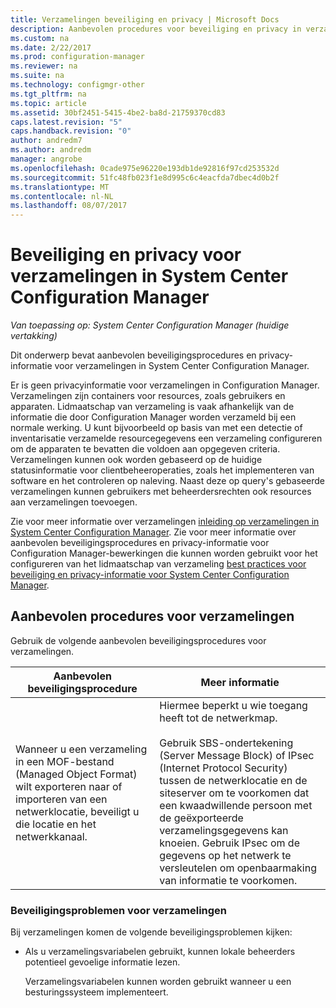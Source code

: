```yaml
---
title: Verzamelingen beveiliging en privacy | Microsoft Docs
description: Aanbevolen procedures voor beveiliging en privacy in verzamelingen in System Center Configuration Manager worden opgehaald.
ms.custom: na
ms.date: 2/22/2017
ms.prod: configuration-manager
ms.reviewer: na
ms.suite: na
ms.technology: configmgr-other
ms.tgt_pltfrm: na
ms.topic: article
ms.assetid: 30bf2451-5415-4be2-ba8d-21759370cd83
caps.latest.revision: "5"
caps.handback.revision: "0"
author: andredm7
ms.author: andredm
manager: angrobe
ms.openlocfilehash: 0cade975e96220e193db1de92816f97cd253532d
ms.sourcegitcommit: 51fc48fb023f1e8d995c6c4eacfda7dbec4d0b2f
ms.translationtype: MT
ms.contentlocale: nl-NL
ms.lasthandoff: 08/07/2017
---
```

# <a name="security-and-privacy-for-collections-in-system-center-configuration-manager"></a>Beveiliging en privacy voor verzamelingen in System Center Configuration Manager

*Van toepassing op: System Center Configuration Manager (huidige vertakking)*

Dit onderwerp bevat aanbevolen beveiligingsprocedures en privacy-informatie voor verzamelingen in System Center Configuration Manager.  

 Er is geen privacyinformatie voor verzamelingen in Configuration Manager. Verzamelingen zijn containers voor resources, zoals gebruikers en apparaten. Lidmaatschap van verzameling is vaak afhankelijk van de informatie die door Configuration Manager worden verzameld bij een normale werking. U kunt bijvoorbeeld op basis van met een detectie of inventarisatie verzamelde resourcegegevens een verzameling configureren om de apparaten te bevatten die voldoen aan opgegeven criteria. Verzamelingen kunnen ook worden gebaseerd op de huidige statusinformatie voor clientbeheeroperaties, zoals het implementeren van software en het controleren op naleving. Naast deze op query's gebaseerde verzamelingen kunnen gebruikers met beheerdersrechten ook resources aan verzamelingen toevoegen.  

 Zie voor meer informatie over verzamelingen [inleiding op verzamelingen in System Center Configuration Manager](../../../../core/clients/manage/collections/introduction-to-collections.md). Zie voor meer informatie over aanbevolen beveiligingsprocedures en privacy-informatie voor Configuration Manager-bewerkingen die kunnen worden gebruikt voor het configureren van het lidmaatschap van verzameling [best practices voor beveiliging en privacy-informatie voor System Center Configuration Manager](../../../../core/plan-design/security/security-best-practices-and-privacy-information.md).  

## <a name="security-best-practices-for-collections"></a>Aanbevolen procedures voor verzamelingen  
 Gebruik de volgende aanbevolen beveiligingsprocedures voor verzamelingen.  

|Aanbevolen beveiligingsprocedure|Meer informatie|  
|----------------------------|----------------------|  
|Wanneer u een verzameling in een MOF-bestand (Managed Object Format) wilt exporteren naar of importeren van een netwerklocatie, beveiligt u die locatie en het netwerkkanaal.|Hiermee beperkt u wie toegang heeft tot de netwerkmap.<br /><br /> Gebruik SBS-ondertekening (Server Message Block) of IPsec (Internet Protocol Security) tussen de netwerklocatie en de siteserver om te voorkomen dat een kwaadwillende persoon met de geëxporteerde verzamelingsgegevens kan knoeien. Gebruik IPsec om de gegevens op het netwerk te versleutelen om openbaarmaking van informatie te voorkomen.|  

### <a name="security-issues-for-collections"></a>Beveiligingsproblemen voor verzamelingen  
 Bij verzamelingen komen de volgende beveiligingsproblemen kijken:  

-   Als u verzamelingsvariabelen gebruikt, kunnen lokale beheerders potentieel gevoelige informatie lezen.  

     Verzamelingsvariabelen kunnen worden gebruikt wanneer u een besturingssysteem implementeert.  
